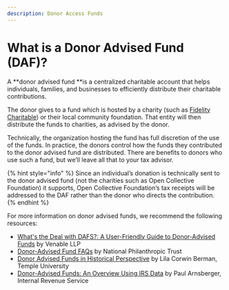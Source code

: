 ```yaml
---
description: Donor Access Funds
---
```


# What is a Donor Advised Fund (DAF)?

A **donor advised fund **is a centralized charitable account that helps individuals, families, and businesses to efficiently distribute their charitable contributions. 

The donor gives to a fund which is hosted by a charity (such as [Fidelity Charitable](https://www.fidelitycharitable.org)) or their local community foundation. That entity will then distribute the funds to charities, as advised by the donor.

Technically, the organization hosting the fund has full discretion of the use of the funds. In practice, the donors control how the funds they contributed to the donor advised fund are distributed. There are benefits to donors who use such a fund, but we’ll leave all that to your tax advisor.

{% hint style="info" %}
Since an individual’s donation is technically sent to the donor advised fund (not the charities such as Open Collective Foundation) it supports, Open Collective Foundation’s tax receipts will be addressed to the DAF rather than the donor who directs the contribution.
{% endhint %}

For more information on donor advised funds, we recommend the following resources:

* [What's the Deal with DAFS?: A User-Friendly Guide to Donor-Advised Funds](https://www.venable.com/insights/publications/2019/02/whats-the-deal-with-dafs-a-user-friendly-guide) by Venable LLP
* [Donor-Advised Fund FAQs](https://www.nptrust.org/donor-advised-funds/faq/) by National Philanthropic Trust
* [Donor Advised Funds in Historical Perspective](https://lawdigitalcommons.bc.edu/philanthropy-forum/donoradvised2015/papers/2/) by Lila Corwin Berman, Temple University
* [Donor-Advised Funds: An Overview Using IRS Data](https://lawdigitalcommons.bc.edu/philanthropy-forum/donoradvised2015/papers/5/) by Paul Arnsberger, Internal Revenue Service
